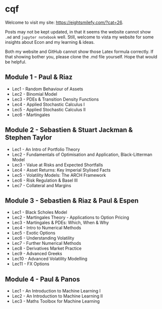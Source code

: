 # cqf

Welcome to visit my site: https://eightsmilefy.com/?cat=26. 

Posts may not be kept updated, in that it seems the website cannot show `.md` and `jupyter notebook` well. Still, welcome to vista my website for some insights about Econ and my learning & ideas.

Both my website and GitHub cannot  show those Latex formula correctly. If that showing bother you, please clone the .md file yourself. Hope that would be helpful.

## Module 1 - Paul & Riaz
- Lec1 - Random Behaviour of Assets
- Lec2 - Binomial Model
- Lec3 - PDEs & Transition Density Functions
- Lec4 - Applied Stochastic Calculus I
- Lec5 - Applied Stochastic Calculus II
- Lec6 - Martingales

## Module 2 - Sebastien & Stuart Jackman & Stephen Taylor

- Lec1 - An Intro of Portfolio Theory
- Lec2 - Fundamentals of Optimisation and Application, Black-Litterman Model
- Lec3 - Value at Risks and Expected Shortfalls
- Lec4 - Asset Returns: Key Imperial Stylised Facts
- Lec5 - Volatility Models: The ARCH Framework
- Lec6 - Risk Regulation & Basel III
- Lec7 - Collateral and Margins 

## Module 3 - Sebastien & Riaz & Paul & Espen

- Lec1 - Black Scholes Model
- Lec2 - Martingales Theory - Applications to Option Pricing
- Lec3 - Martingales & PDEs: Which, When & Why
- Lec4 - Intro to Numerical Methods
- Lec5 - Exotic Options
- Lec6 - Understanding Volatility
- Lec7 - Further Numerical Methods
- Lec8 - Derivatives Market Practice
- Lec9 - Advanced Greeks
- Lec10 - Advanced Volatility Modelling
- Lec11 - FX Options

## Module 4 - Paul & Panos

- Lec1 - An Introduction to Machine Learning I
- Lec2 - An Introduction to Machine Learning II
- Lec3 - Maths Toolbox for Machine Learning
